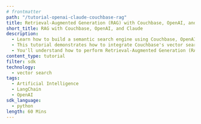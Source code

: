 ```yaml
---
# frontmatter
path: "/tutorial-openai-claude-couchbase-rag"
title: Retrieval-Augmented Generation (RAG) with Couchbase, OpenAI, and Claude
short_title: RAG with Couchbase, OpenAI, and Claude
description:
  - Learn how to build a semantic search engine using Couchbase, OpenAI embeddings, and Anthropic's Claude.
  - This tutorial demonstrates how to integrate Couchbase's vector search capabilities with OpenAI embeddings and use Claude as the language model.
  - You'll understand how to perform Retrieval-Augmented Generation (RAG) using LangChain and Couchbase.
content_type: tutorial
filter: sdk
technology:
  - vector search
tags:
  - Artificial Intelligence
  - LangChain
  - OpenAI
sdk_language:
  - python
length: 60 Mins
---
```

